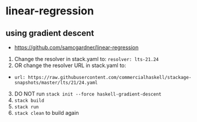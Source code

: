 # linear-regression
## using gradient descent

- https://github.com/samcgardner/linear-regression

1. Change the resolver in stack.yaml to: `resolver: lts-21.24`
2. OR change the resolver URL in stack.yaml to:

  - `url: https://raw.githubusercontent.com/commercialhaskell/stackage-snapshots/master/lts/21/24.yaml`


3. DO NOT run `stack init --force haskell-gradient-descent`
4. `stack build`
5. `stack run`
6. `stack clean` to build again
